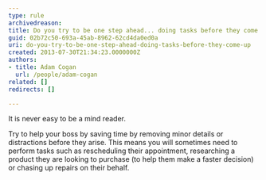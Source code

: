 ```yaml
---
type: rule
archivedreason: 
title: Do you try to be one step ahead... doing tasks before they come up?
guid: 02b72c50-693a-45ab-8962-62cd4da0ed0a
uri: do-you-try-to-be-one-step-ahead-doing-tasks-before-they-come-up
created: 2013-07-30T21:34:23.0000000Z
authors:
- title: Adam Cogan
  url: /people/adam-cogan
related: []
redirects: []

---
```


It is never easy to be a mind reader.

Try to help your boss by saving time by removing minor details or distractions before they arise. This means you will sometimes need to perform tasks such as rescheduling their appointment, researching a product they are looking to purchase (to help them make a faster decision) or chasing up repairs on their behalf.

<!--endintro-->
